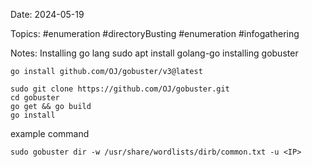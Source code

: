 Date: 2024-05-19

Topics: #enumeration #directoryBusting #enumeration #infogathering

Notes:
Installing go lang 
	sudo apt install golang-go
installing gobuster
```
go install github.com/OJ/gobuster/v3@latest

sudo git clone https://github.com/OJ/gobuster.git
cd gobuster
go get && go build
go install
```
example command
```
sudo gobuster dir -w /usr/share/wordlists/dirb/common.txt -u <IP>
```


